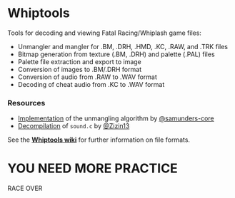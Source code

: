 # Whiptools
Tools for decoding and viewing Fatal Racing/Whiplash game files:

- Unmangler and mangler for .BM, .DRH, .HMD, .KC, .RAW, and .TRK files
- Bitmap generation from texture (.BM, .DRH) and palette (.PAL) files
- Palette file extraction and export to image
- Conversion of images to .BM/.DRH format
- Conversion of audio from .RAW to .WAV format
- Decoding of cheat audio from .KC to .WAV format

### Resources
- [Implementation](https://gist.github.com/samunders-core/1acaadc064f203e4f2ab769c7dfabeda) of the unmangling algorithm by [@samunders-core](https://github.com/samunders-core)
- [Decompilation](https://github.com/Zizin13/ROLLER/blob/b16cacf124f4ff2654fc3f8f77e7760780c49879/PROJECTS/ROLLER/sound.c) of `sound.c` by [@Zizin13](https://github.com/Zizin13)

See the [**Whiptools wiki**](https://github.com/ninjatobob/Whiptools/wiki) for further information on file formats.

# YOU NEED MORE PRACTICE
RACE OVER
